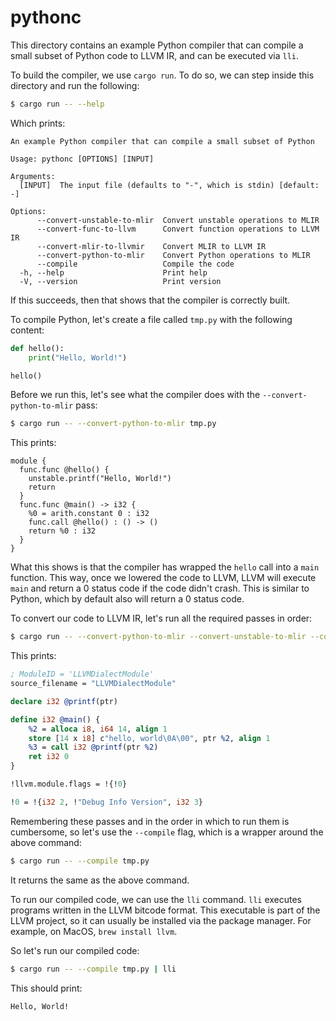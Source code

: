 # pythonc

This directory contains an example Python compiler that can compile a small subset of Python code to LLVM IR, and can be executed via `lli`.

To build the compiler, we use `cargo run`.
To do so, we can step inside this directory and run the following:

```sh
$ cargo run -- --help
```

Which prints:

```text
An example Python compiler that can compile a small subset of Python

Usage: pythonc [OPTIONS] [INPUT]

Arguments:
  [INPUT]  The input file (defaults to "-", which is stdin) [default: -]

Options:
      --convert-unstable-to-mlir  Convert unstable operations to MLIR
      --convert-func-to-llvm      Convert function operations to LLVM IR
      --convert-mlir-to-llvmir    Convert MLIR to LLVM IR
      --convert-python-to-mlir    Convert Python operations to MLIR
      --compile                   Compile the code
  -h, --help                      Print help
  -V, --version                   Print version
```

If this succeeds, then that shows that the compiler is correctly built.

To compile Python, let's create a file called `tmp.py` with the following content:

```python
def hello():
    print("Hello, World!")

hello()
```

Before we run this, let's see what the compiler does with the `--convert-python-to-mlir` pass:

```sh
$ cargo run -- --convert-python-to-mlir tmp.py
```

This prints:

```mlir
module {
  func.func @hello() {
    unstable.printf("Hello, World!")
    return
  }
  func.func @main() -> i32 {
    %0 = arith.constant 0 : i32
    func.call @hello() : () -> ()
    return %0 : i32
  }
}
```

What this shows is that the compiler has wrapped the `hello` call into a `main` function.
This way, once we lowered the code to LLVM, LLVM will execute `main` and return a 0 status code if the code didn't crash.
This is similar to Python, which by default also will return a 0 status code.

To convert our code to LLVM IR, let's run all the required passes in order:

```sh
$ cargo run -- --convert-python-to-mlir --convert-unstable-to-mlir --convert-func-to-llvm --convert-mlir-to-llvmir tmp.py
```

This prints:

```llvm
; ModuleID = 'LLVMDialectModule'
source_filename = "LLVMDialectModule"

declare i32 @printf(ptr)

define i32 @main() {
    %2 = alloca i8, i64 14, align 1
    store [14 x i8] c"hello, world\0A\00", ptr %2, align 1
    %3 = call i32 @printf(ptr %2)
    ret i32 0
}

!llvm.module.flags = !{!0}

!0 = !{i32 2, !"Debug Info Version", i32 3}
```

Remembering these passes and in the order in which to run them is cumbersome, so let's use the `--compile` flag, which is a wrapper around the above command:

```sh
$ cargo run -- --compile tmp.py
```

It returns the same as the above command.

To run our compiled code, we can use the `lli` command.
`lli` executes programs written in the LLVM bitcode format.
This executable is part of the LLVM project, so it can usually be installed via the package manager.
For example, on MacOS, `brew install llvm`.

So let's run our compiled code:

```sh
$ cargo run -- --compile tmp.py | lli
```

This should print:

```text
Hello, World!
```
